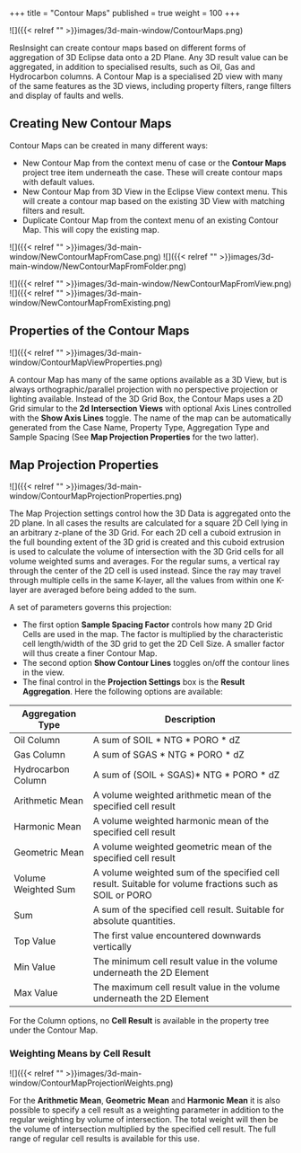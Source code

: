 +++
title = "Contour Maps"
published = true
weight = 100
+++

![]({{< relref "" >}}images/3d-main-window/ContourMaps.png)

ResInsight can create contour maps based on different forms of aggregation of 3D Eclipse data onto a 2D Plane. Any 3D result value can be aggregated, in addition to specialised results, such as Oil, Gas and Hydrocarbon columns. A Contour Map is a specialised 2D view with many of the same features as the 3D views, including property filters, range filters and display of faults and wells.

## Creating New Contour Maps

Contour Maps can be created in many different ways:

- New Contour Map from the context menu of case or the **Contour Maps** project tree item underneath the case. These will create contour maps with default values.
- New Contour Map from 3D View in the Eclipse View context menu. This will create a contour map based on the existing 3D View with matching filters and result.
- Duplicate Contour Map from the context menu of an existing Contour Map. This will copy the existing map.

![]({{< relref "" >}}images/3d-main-window/NewContourMapFromCase.png) ![]({{< relref "" >}}images/3d-main-window/NewContourMapFromFolder.png)

![]({{< relref "" >}}images/3d-main-window/NewContourMapFromView.png) ![]({{< relref "" >}}images/3d-main-window/NewContourMapFromExisting.png)

## Properties of the Contour Maps

![]({{< relref "" >}}images/3d-main-window/ContourMapViewProperties.png)

A contour Map has many of the same options available as a 3D View, but is always orthographic/parallel projection with no perspective projection or lighting available. Instead of the 3D Grid Box, the Contour Maps uses a 2D Grid simular to the **2d Intersection Views** with optional Axis Lines controlled with the **Show Axis Lines** toggle. The name of the map can be automatically generated from the Case Name, Property Type, Aggregation Type and Sample Spacing (See **Map Projection Properties** for the two latter).

## Map Projection Properties

![]({{< relref "" >}}images/3d-main-window/ContourMapProjectionProperties.png)

The Map Projection settings control how the 3D Data is aggregated onto the 2D plane. In all cases the results are calculated for a square 2D Cell lying in an arbitrary z-plane of the 3D Grid. For each 2D cell a cuboid extrusion in the full bounding extent of the 3D grid is created and this cuboid extrusion is used to calculate the volume of intersection with the 3D Grid cells for all volume weighted sums and averages. For the regular sums, a vertical ray through the center of the 2D cell is used instead. Since the ray may travel through multiple cells in the same K-layer, all the values from within one K-layer are averaged before being added to the sum.

A set of parameters governs this projection:

- The first option **Sample Spacing Factor** controls how many 2D Grid Cells are used in the map. The factor is multiplied by the characteristic cell length/width of the 3D grid to get the 2D Cell Size. A smaller factor will thus create a finer Contour Map. 
- The second option **Show Contour Lines** toggles on/off the contour lines in the view.
- The final control in the **Projection Settings** box is the **Result Aggregation**. Here the following options are available:

Aggregation Type     | Description                     
---------------------|-------------------------------------------------------------------------------------------------------
Oil Column           | A sum of SOIL * NTG * PORO * dZ
Gas Column           | A sum of SGAS * NTG * PORO * dZ
Hydrocarbon Column   | A sum of (SOIL + SGAS)* NTG * PORO * dZ
Arithmetic Mean      | A volume weighted arithmetic mean of the specified cell result
Harmonic Mean        | A volume weighted harmonic mean of the specified cell result
Geometric Mean       | A volume weighted geometric mean of the specified cell result
Volume Weighted Sum  | A volume weighted sum of the specified cell result. Suitable for volume fractions such as SOIL or PORO
Sum                  | A sum of the specified cell result. Suitable for absolute quantities.
Top Value            | The first value encountered downwards vertically
Min Value            | The minimum cell result value in the volume underneath the 2D Element
Max Value            | The maximum cell result value in the volume underneath the 2D Element

For the Column options, no **Cell Result** is available in the property tree under the Contour Map.

### Weighting Means by Cell Result

![]({{< relref "" >}}images/3d-main-window/ContourMapProjectionWeights.png)

For the **Arithmetic Mean**, **Geometric Mean** and **Harmonic Mean** it is also possible to specify a cell result as a weighting parameter in addition to the regular weighting by volume of intersection. The total weight will then be the volume of intersection multiplied by the specified cell result. The full range of regular cell results is available for this use.
